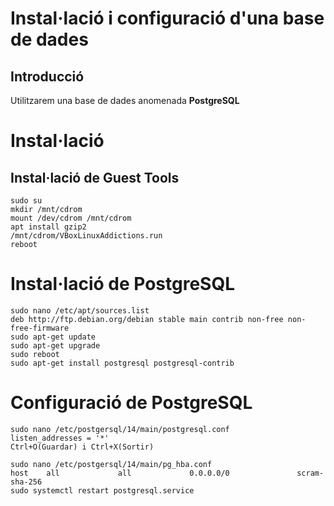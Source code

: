 # Instal·lació i configuració d'una base de dades

## Introducció
Utilitzarem una base de dades anomenada **PostgreSQL**

# Instal·lació
## Instal·lació de Guest Tools

```
sudo su
mkdir /mnt/cdrom
mount /dev/cdrom /mnt/cdrom
apt install gzip2
/mnt/cdrom/VBoxLinuxAddictions.run
reboot
```
# Instal·lació de PostgreSQL

```
sudo nano /etc/apt/sources.list
deb http://ftp.debian.org/debian stable main contrib non-free non-free-firmware
sudo apt-get update
sudo apt-get upgrade
sudo reboot
sudo apt-get install postgresql postgresql-contrib
```
# Configuració de PostgreSQL
```
sudo nano /etc/postgersql/14/main/postgresql.conf
listen_addresses = '*'
Ctrl+O(Guardar) i Ctrl+X(Sortir)

sudo nano /etc/postgersql/14/main/pg_hba.conf
host    all             all             0.0.0.0/0               scram-sha-256
sudo systemctl restart postgresql.service
```
